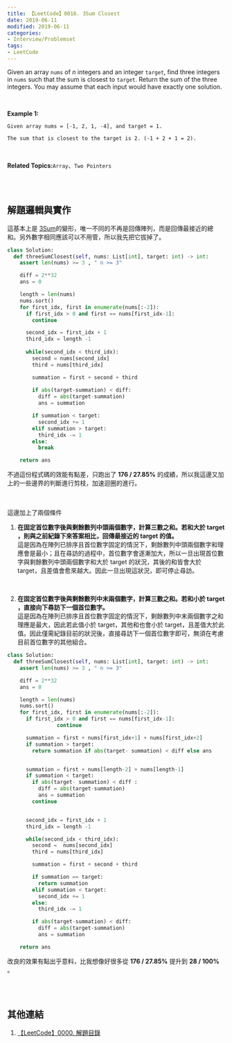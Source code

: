 ```yaml
---
title: 【LeetCode】0016. 3Sum Closest
date: 2019-06-11
modified: 2019-06-11
categories:
- Interview/Problemset
tags:
- LeetCode
--- 
```


Given an array `nums` of _n_ integers and an integer `target`, find three integers in `nums` such that the sum is closest to `target`. Return the sum of the three integers. You may assume that each input would have exactly one solution.

<!--more-->
<br>

**Example 1:**
```
Given array nums = [-1, 2, 1, -4], and target = 1.

The sum that is closest to the target is 2. (-1 + 2 + 1 = 2).
```

<br>

**Related Topics:**`Array`、`Two Pointers`

<br><br>

## 解題邏輯與實作
這基本上是 [3Sum](/LeetCode-0015-3Sum/)的變形，唯一不同的不再是回傳陣列，而是回傳最接近的總和。另外數字相同應該可以不用管，所以我先把它拔掉了。

```python
class Solution:
  def threeSumClosest(self, nums: List[int], target: int) -> int:
    assert len(nums) >= 3 , " n >= 3"

    diff = 2**32
    ans = 0

    length = len(nums)
    nums.sort()
    for first_idx, first in enumerate(nums[:-2]):
      if first_idx > 0 and first == nums[first_idx-1]:
        continue

      second_idx = first_idx + 1
      third_idx = length -1	
      
      while(second_idx < third_idx): 
        second = nums[second_idx] 
        third = nums[third_idx]

        summation = first + second + third  
        
        if abs(target-summation) < diff:
          diff = abs(target-summation)
          ans = summation

        if summation < target:
          second_idx += 1
        elif summation > target:
          third_idx -= 1
        else:
          break

    return ans
```

不過這份程式碼的效能有點差，只跑出了 **176 / 27.85%**  的成績，所以我這邊又加上的一些邊界的判斷進行剪枝，加速迴圈的進行。

<br><br> 
這邊加上了兩個條件
1. **在固定首位數字後與剩餘數列中頭兩個數字，計算三數之和。若和大於 target ，則與之前紀錄下來答案相比，回傳最接近的 target 的值。**  
這是因為在陣列已排序且首位數字固定的情況下，剩餘數列中頭兩個數字和理應會是最小；且在尋訪的過程中，首位數字會逐漸加大，所以一旦出現首位數字與剩餘數列中頭兩個數字和大於 target 的狀況，其後的和皆會大於 target，且差值會愈來越大。因此一旦出現這狀況，即可停止尋訪。
<br>

2.  **在固定首位數字後與剩餘數列中末兩個數字，計算三數之和。若和小於 target ，直接向下尋訪下一個首位數字。**  
這是因為在陣列已排序且首位數字固定的情況下，剩餘數列中末兩個數字之和理應是最大，因此若此值小於 target，其他和也會小於 target，且差值大於此值。因此僅需紀錄目前的狀況後，直接尋訪下一個首位數字即可，無須在考慮目前首位數字的其他組合。


```python
class Solution:
  def threeSumClosest(self, nums: List[int], target: int) -> int:
    assert len(nums) >= 3 , " n >= 3"

    diff = 2**32
    ans = 0

    length = len(nums)
    nums.sort()
    for first_idx, first in enumerate(nums[:-2]):
      if first_idx > 0 and first == nums[first_idx-1]:
                continue

      summation = first + nums[first_idx+1] + nums[first_idx+2] 
      if summation > target:
        return summation if abs(target- summation) < diff else ans


      summation = first + nums[length-2] + nums[length-1] 
      if summation < target:
        if abs(target- summation) < diff :
          diff = abs(target-summation)
          ans = summation
        continue


      second_idx = first_idx + 1
      third_idx = length -1	

      while(second_idx < third_idx): 
        second =  nums[second_idx] 
        third = nums[third_idx]

        summation = first + second + third  

        if summation == target:
          return summation
        elif summation < target:
          second_idx += 1
        else:
          third_idx -= 1

        if abs(target-summation) < diff:
          diff = abs(target-summation)
          ans = summation

    return ans
```
改良的效果有點出乎意料，比我想像好很多從  **176 / 27.85%**   提升到  **28 / 100%**  。


<br><br>

## 其他連結
1. [【LeetCode】0000. 解題目錄](/LeetCode-0000-Contents/)